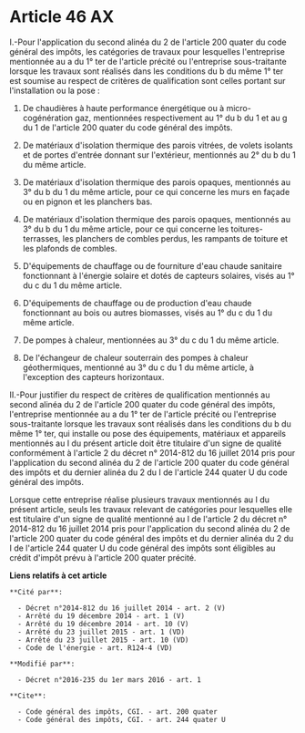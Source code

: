 # Article 46 AX

I.-Pour l'application du second alinéa du 2 de l'article 200 quater du code général des impôts, les catégories de travaux
pour lesquelles l'entreprise mentionnée au a du 1° ter de l'article précité ou l'entreprise sous-traitante lorsque les
travaux sont réalisés dans les conditions du b du même 1° ter  est soumise au respect de critères de qualification sont
celles portant sur l'installation ou la pose : 

1. De chaudières à haute performance énergétique  ou à micro-cogénération gaz, mentionnées respectivement au 1° du b du 1 et
au g du 1 de l'article 200 quater du code général des impôts. 

2. De matériaux d'isolation thermique des parois vitrées, de volets isolants et de portes d'entrée donnant sur l'extérieur,
mentionnés au 2° du b du 1 du même article. 

3. De matériaux d'isolation thermique des parois opaques, mentionnés au 3° du b du 1 du même article, pour ce qui concerne
les murs en façade ou en pignon et les planchers bas. 

4. De matériaux d'isolation thermique des parois opaques, mentionnés au 3° du b du 1 du même article, pour ce qui concerne
les toitures-terrasses, les planchers de combles perdus, les rampants de toiture et les plafonds de combles. 

5. D'équipements de chauffage ou de fourniture d'eau chaude sanitaire fonctionnant à l'énergie solaire et dotés de capteurs
solaires, visés au 1° du  c du 1 du même article. 

6. D'équipements de chauffage ou de production d'eau chaude fonctionnant au bois ou autres biomasses, visés au 1° du  c du 1
du même article. 

7. De pompes à chaleur, mentionnées au 3° du  c du 1 du même article. 

8. De l'échangeur de chaleur souterrain des pompes à chaleur géothermiques, mentionné au 3° du  c du 1 du même article, à
l'exception des capteurs horizontaux. 

II.-Pour justifier du respect de critères de qualification mentionnés au second alinéa du 2 de l'article 200 quater du code
général des impôts, l'entreprise mentionnée au a du 1° ter de l'article précité ou l'entreprise sous-traitante lorsque les
travaux sont réalisés dans les conditions du b du même 1° ter, qui installe ou pose  des équipements, matériaux et appareils
mentionnés au I du présent article doit être titulaire d'un signe de qualité conformément à l'article 2 du décret n° 2014-812
du 16 juillet 2014 pris pour l'application du second alinéa du 2 de l'article 200 quater du code général des impôts et du
dernier alinéa du 2 du I de l'article 244 quater U du code général des impôts. 

Lorsque  cette entreprise  réalise plusieurs travaux mentionnés au I du présent article, seuls les travaux relevant de
catégories pour lesquelles elle est titulaire d'un signe de qualité mentionné au I de l'article 2 du décret n° 2014-812 du 16
juillet 2014 pris pour l'application du second alinéa du 2 de l'article 200 quater du code général des impôts et du dernier
alinéa du 2 du I de l'article 244 quater U du code général des impôts sont éligibles au crédit d'impôt prévu à l'article 200
quater précité.

**Liens relatifs à cet article**

	**Cité par**:

	  - Décret n°2014-812 du 16 juillet 2014 - art. 2 (V)
	  - Arrêté du 19 décembre 2014 - art. 1 (V)
	  - Arrêté du 19 décembre 2014 - art. 10 (V)
	  - Arrêté du 23 juillet 2015 - art. 1 (VD)
	  - Arrêté du 23 juillet 2015 - art. 10 (VD)
	  - Code de l'énergie - art. R124-4 (VD)

	**Modifié par**:

	  - Décret n°2016-235 du 1er mars 2016 - art. 1

	**Cite**:

	  - Code général des impôts, CGI. - art. 200 quater
	  - Code général des impôts, CGI. - art. 244 quater U

